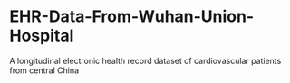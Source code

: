 # EHR-Data-From-Wuhan-Union-Hospital
A longitudinal electronic health record dataset of cardiovascular patients from central China
